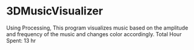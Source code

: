 # 3DMusicVisualizer
Using Processing, This program visualizes music based on the amplitude and frequency of the music and changes color accordingly. Total Hour Spent: 13 hr
